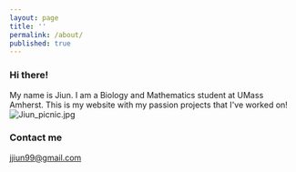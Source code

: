 ```yaml
---
layout: page
title: ''
permalink: /about/
published: true
---
```



### Hi there!
My name is Jiun. I am a Biology and Mathematics student at UMass Amherst. This is my website with my passion projects that I've worked on!
![Jiun_picnic.jpg]({{site.baseurl}}/Jiun_picnic.jpg)


### Contact me

[jjiun99@gmail.com](mailto:jjiun99@gmail.com)
